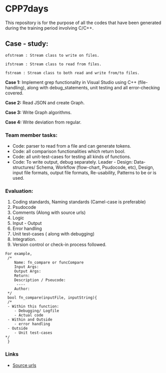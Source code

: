 # CPP7days
This repository is for the purpose of all the codes that have been generated during the training period involving C/C++.

## Case - study:
  
`ofstream : Stream class to write on files.`

`ifstream : Stream class to read from files.`

`fstream : Stream class to both read and write from/to files.`

**Case 1:** Implement grep functionality in Visual Studio using C++ (file-handling),
        along with debug_statements, unit testing and all error-checking covered.
	
**Case 2:** Read JSON and create Graph.

**Case 3:** Write Graph algorithms.

**Case 4:** Write deviation from regular.


### Team member tasks:
 - Code: parser to read from a file and can generate tokens.
 - Code: all comparison functionalities which return bool.
 - Code: all unit-test-cases for testing all kinds of functions.
 - Code: To write output, debug separately.
 Leader - Design: Data-structures/ Schema, Workflow (flow-chart, Psudocode, etc), 
	Design, input file formats, output file formats, Re-usability,
	Patterns to be or is used.
 
 ### Evaluation:
 1. Coding standards, Naming standards (Camel-case is preferable)
 2. Psudocode
 3. Comments (Along with source urls)
 4. Logic
 5. Input - Output
 6. Error handling
 7. Unit test-cases ( along with debugging)
 8. Integration. 
 9. Version control or check-in process followed.

```
For example,
 /*
	Name: fn_compare or funcCompare
	Input Args:
	Output Args:
	Return:
	Description / Pseucode:
	 ----	
	Author:
 */
 bool fn_compare(inputFile, inputString){
 /*
 - Within this function:
 	- Debugging/ Logfile
 	- Actual code
 - Within and Outside
 	- error handling
 - Outside
 	- Unit test-cases
*/
 }
 ```
 
 ### Links
 
 - [Source urls](https://google.com)
